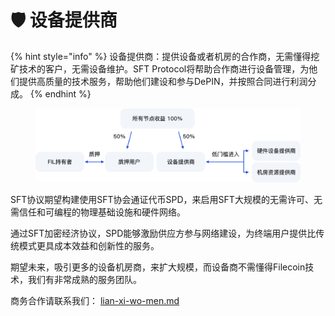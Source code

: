 # 🛡 设备提供商

{% hint style="info" %}
设备提供商：提供设备或者机房的合作商，无需懂得挖矿技术的客户，无需设备维护。SFT Protocol将帮助合作商进行设备管理，为他们提供高质量的技术服务，帮助他们建设和参与DePIN，并按照合同进行利润分成。
{% endhint %}

<figure><img src="../.gitbook/assets/10.png" alt=""><figcaption></figcaption></figure>

SFT协议期望构建使用SFT协会通证代币SPD，来启用SFT大规模的无需许可、无需信任和可编程的物理基础设施和硬件网络。

通过SFT加密经济协议，SPD能够激励供应方参与网络建设，为终端用户提供比传统模式更具成本效益和创新性的服务。

期望未来，吸引更多的设备机房商，来扩大规模，而设备商不需懂得Filecoin技术，我们有非常成熟的服务团队。

商务合作请联系我们： [lian-xi-wo-men.md](../xie-yi/lian-xi-wo-men.md "mention")
